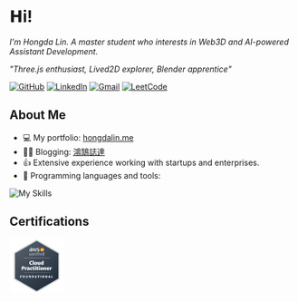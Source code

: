 <h1>𝗛i!</h1>
<p><em>I'm Hongda Lin. A master student who interests in Web3D and AI-powered Assistant Development.</em></p>
<p><em>"Three.js enthusiast, Lived2D explorer, Blender apprentice"</em></p>

[![GitHub](https://img.shields.io/badge/github-%23121011.svg?style=for-the-badge&logo=github&logoColor=white)](https://github.com/Hongda-OSU)
[![LinkedIn](https://img.shields.io/badge/linkedin-%230077B5.svg?style=for-the-badge&logo=linkedin&logoColor=white)](https://www.linkedin.com/in/hongda-lin/)
[![Gmail](https://img.shields.io/badge/Gmail-D14836?style=for-the-badge&logo=gmail&logoColor=white)](mailto:linhongda77@gmail.com)
[![LeetCode](https://img.shields.io/badge/LeetCode-000000?style=for-the-badge&logo=LeetCode&logoColor=#d16c06)](https://leetcode.com/Linkda52/)

<!-- <img align="right" src="https://github-readme-stats.vercel.app/api?username=Hongda-OSU&hide=issues,contribs&count_private=true&show_icons=true&theme=default"> -->

<h2>About Me</h2>

<ul>
  <li>💻 My portfolio: <a href="https://hongdalin.me" target="_blank" rel="noopener noreferrer">hongdalin.me</a></li>
  <li>👨‍💻 Blogging: <a href="https://hongdalin.blog" target="_blank" rel="noopener noreferrer">鴻鵠誌達</a></li>
  <li>👍 Extensive experience working with startups and enterprises. </li>
  <li>🌱 Programming languages and tools: </li>
</ul>

![My Skills](https://skillicons.dev/icons?i=js,ts,androidstudio,blender,cs,cpp,py,java,react,unity,git,linux,aws,azure,docker,dotnet,express,figma,firebase,gitlab,gulp,kubernetes,materialui,mysql,nodejs,postgres,redux,ruby,threejs,vite,d3,postman)

<h2>Certifications</h2>

<a href="https://www.credly.com/badges/c3a199df-cd51-40f2-ae6f-97b65f5a9119/linked_in_profile">
  <img src="https://raw.githubusercontent.com/Hongda-OSU/PicGo-2.3.1/master/img1_IxJDKJpxfzc7SrpzOzyQ5w.png" width="96px">
</a>
